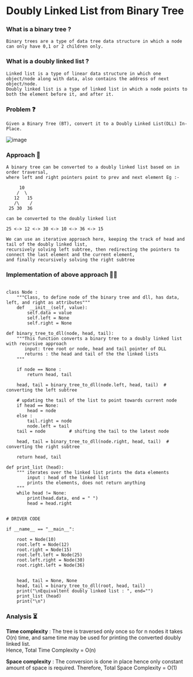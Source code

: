 # Doubly Linked List from Binary Tree

### What is a binary tree ?

    Binary trees are a type of data tree data structure in which a node can only have 0,1 or 2 children only.

### What is a doubly linked list ?

    Linked list is a type of linear data structure in which one object/node along with data, also contains the address of next object/node.   
    Doubly linked list is a type of linked list in which a node points to both the element before it, and after it.

### Problem ❓

    Given a Binary Tree (BT), convert it to a Doubly Linked List(DLL) In-Place.
    
  ![image](https://user-images.githubusercontent.com/54130460/142751623-6278854f-8a6b-40e2-9f89-c578b7f0cf1f.png)


### Approach 💭

```
A binary tree can be converted to a doubly linked list based on in order traversal, 
where left and right pointers point to prev and next element Eg :-

     10 
    /  \
   12   15
   /\    /
 25 30  36

can be converted to the doubly linked list

25 <-> 12 <-> 30 <-> 10 <-> 36 <-> 15

We can use an iterative approach here, keeping the track of head and tail of the doubly linked list, 
recursively solving left subtree, then redirecting the pointers to connect the last element and the current element, 
and finally recursively solving the right subtree
```

### Implementation of above approach 👨‍💻
```

class Node :
    """Class, to define node of the binary tree and dll, has data, left, and right as attributes"""
    def  __init__(self, value):
        self.data = value
        self.left = None
        self.right = None

def binary_tree_to_dll(node, head, tail):
    """This function converts a binary tree to a doubly linked list with recursive approach
       input: tree root or node, head and tail pointer of DLL
       returns : the head and tail of the the linked lists 
    """

    if node == None :
        return head, tail
    
    head, tail = binary_tree_to_dll(node.left, head, tail)  # converting the left subtree

    # updating the tail of the list to point towards current node
    if head == None:
        head = node
    else :
        tail.right = node
        node.left = tail
    tail = node         # shifting the tail to the latest node

    head, tail = binary_tree_to_dll(node.right, head, tail)  # converting the right subtree

    return head, tail

def print_list (head):
    """ iterates over the linked list prints the data elements
        input : head of the linked list
        prints the elements, does not return anything
    """
    while head != None:
        print(head.data, end = " ")
        head = head.right


# DRIVER CODE

if __name__ == "__main__":
    
    root = Node(10)
    root.left = Node(12)
    root.right = Node(15)
    root.left.left = Node(25)
    root.left.right = Node(30)
    root.right.left = Node(36)
       

    head, tail = None, None
    head, tail = binary_tree_to_dll(root, head, tail)
    print("\nEquivaltent doubly linked list : ", end="")
    print_list (head)
    print("\n")
```

### Analysis  ⏳

**Time complexity** : The tree is traversed only once so for n nodes it takes O(n) time, and same time may be used for printing the converted doubly linked list.  
Hence, Total Time Complexity = O(n)

**Space complexity** : The conversion is done in place hence only constant amount of space is required. Therefore,  Total Space Complexity = O(1)

